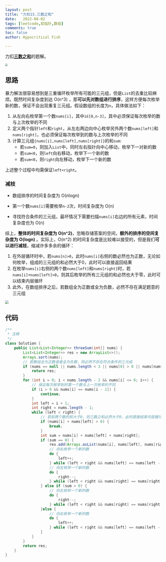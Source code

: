 ```yaml
---
layout: post
title: "力扣15.三数之和"
date:   2022-08-02
tags: [leetcode,双指针,数组]
comments: true
toc: false
author: Hypocritical Fish

---
```


力扣[**三数之和**](https://leetcode.cn/problems/3sum/)的题解。<!-- more -->

<img src="https://hypofish-crowdfunding.oss-cn-shanghai.aliyuncs.com/myblog/20220802211347.png" style="zoom:50%;" />

## 思路

​		暴力解法很容易想到是三重循环枚举所有可能的三元组，但是`List`的去重比较麻烦。既然时间复杂度到达 O(n^3) ，那**可以先对数组进行排序**，这样方便每次枚举新的数，保证不会出现重复三元组。假设数组的长度为`n`，具体做法如下：

1. 从左向右枚举第一个数`nums[i]`，其中`i∈[0,n-3]`，其中必须保证每次枚举的数与上次枚举的不同
2. 定义两个指针`left`和`right`，从左右两边向中心枚举另外两个数`nums[left]`和`nums[right]`，也必须保证每次枚举到的数与上次枚举的不同
3. 计算三元组`{nums[i],nums[left],nums[right]}`的和`sum`:
	* 若`sum=0`，则加入`List`中，同时左右指针向中心移动，枚举下一对新的数
	* 若`sum<0`，则`left`向右移动，枚举下一个新的数
	* 若`sum<0`，则`right`向左移动，枚举下一个新的数

上述整个过程中均需保证`left<right`。

### 减枝

* 数组排序的时间复杂度为 O(nlogn)

* 第一个数`nums[i]`需要枚举`n-2`次，时间复杂度为 O(n)
* 寻找符合条件的三元组，最坏情况下需要扫描`nums[i]`右边的所有元素，时间复杂度也为 O(n)

综上，**整体的时间复杂度为 O(n^2)**，忽略存储答案的空间，**额外的排序的空间复杂度为 O(logn)** 。实际上，O(n^2) 的时间复杂度是比较难以接受的，但是我们**可以进行减枝**，缩减许多多余的循环：

1. 在外层循环时中，若`nums[n]>0`，此时`nums[i]`右侧的数必然也为正数，无论如何枚举，组成的三元组的和必然大于0，此时可以直接返回结果
2. 在枚举`nums[i]`右侧的两个数`nums[left]`和`nums[right]`时，若`nums[i]+nums[left]>0`，则其后枚举的所有三元组的和必然也大于零，此时可以结束内层循环
3. 此外，在数组排序之后，若数组全为正数或全为负数，必然不存在满足题意的三元组

<img src="https://hypofish-crowdfunding.oss-cn-shanghai.aliyuncs.com/myblog/20220802220324.png" style="zoom:67%;" />

## 代码

```java
/**
 * 注释
 */
class Solution {
	public List<List<Integer>> threeSum(int[] nums) {
		List<List<Integer>> res = new ArrayList<>();
		Arrays.sort(nums);
        // 若数组全为正数或者全为负数，则必然不存在符合条件的三元组
		if (nums == null || nums.length < 3 || nums[0] > 0 || nums[nums.length - 1] < 0) {
			return res;
		}
		for (int i = 0; i < nums.length - 2 && nums[i] <= 0; i++) {
            // 保证每次枚举到的第一个数与上一次枚举的不同
			if (i > 0 && nums[i] == nums[i - 1]) {
				continue;
			}
			int left = i + 1;
			int right = nums.length - 1;
			while (left < right) {
                // 若前两个数的和大于0，则三数之和必然大于0，此时直接结束内层循环
				if (nums[i] + nums[left] > 0) {
					break;
				}
				int sum = nums[i] + nums[left] + nums[right];
				if (sum == 0) {
					res.add(Arrays.asList(nums[i], nums[left], nums[right]));
                    // 向右枚举一个新的数
					do {
						left++;
					} while (left < right && nums[left] == nums[left - 1]);
                    // 向左枚举一个新的数
					do {
						right--;
					} while (left < right && nums[right] == nums[right + 1]);
				} else if (sum > 0) {
					// 向左枚举一个新的数
					do {
						right--;
					} while (left < right && nums[right] == nums[right + 1]);
				}else {
					// 向右枚举一个新的数
					do {
						left++;
					} while (left < right && nums[left] == nums[left - 1]);
				}
			}
		}
		return res;
	}
}
```